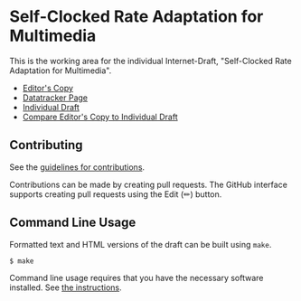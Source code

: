 # Self-Clocked Rate Adaptation for Multimedia

This is the working area for the individual Internet-Draft, "Self-Clocked Rate Adaptation for Multimedia".

* [Editor's Copy](https://IngJohEricsson.github.io/draft-johansson-ccwg-scream-bis/#go.draft-johansson-ccwg-scream-bis.html)
* [Datatracker Page](https://datatracker.ietf.org/doc/draft-johansson-ccwg-scream-bis)
* [Individual Draft](https://datatracker.ietf.org/doc/html/draft-johansson-ccwg-scream-bis)
* [Compare Editor's Copy to Individual Draft](https://IngJohEricsson.github.io/draft-johansson-ccwg-scream-bis/#go.draft-johansson-ccwg-scream-bis.diff)


## Contributing

See the
[guidelines for contributions](https://github.com/IngJohEricsson/draft-johansson-ccwg-scream-bis/blob/main/CONTRIBUTING.md).

Contributions can be made by creating pull requests.
The GitHub interface supports creating pull requests using the Edit (✏) button.


## Command Line Usage

Formatted text and HTML versions of the draft can be built using `make`.

```sh
$ make
```

Command line usage requires that you have the necessary software installed.  See
[the instructions](https://github.com/martinthomson/i-d-template/blob/main/doc/SETUP.md).

